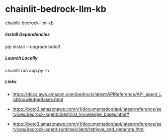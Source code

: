# chainlit-bedrock-llm-kb
chainlit-bedrock-llm-kb

##### Install Dependencies

pip install --upgrade boto3

##### Launch Locally

chainlit run app.py -h

##### Links

- https://docs.aws.amazon.com/bedrock/latest/APIReference/API_agent_ListKnowledgeBases.html

- https://boto3.amazonaws.com/v1/documentation/api/latest/reference/services/bedrock-agent/client/list_knowledge_bases.html#

- https://boto3.amazonaws.com/v1/documentation/api/latest/reference/services/bedrock-agent-runtime/client/retrieve_and_generate.html